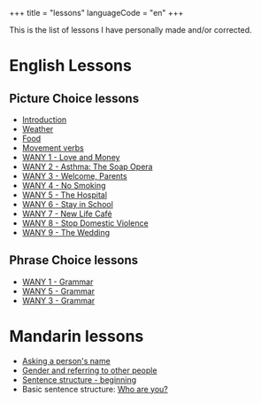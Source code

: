 +++
title = "lessons"
languageCode = "en"
+++

This is the list of lessons I have personally made and/or corrected.

# English Lessons

## Picture Choice lessons

  - [Introduction](/user/ian/Introduction)
  - [Weather](/user/ian/Weather)
  - [Food](/user/ian/Food)
  - [Movement verbs](/user/ian/Movement_verbs)
  - [WANY 1 - Love and Money](/user/ian/WANY-1)
  - [WANY 2 - Asthma: The Soap Opera](/user/ian/WANY-2)
  - [WANY 3 - Welcome, Parents](/user/ian/WANY-3)
  - [WANY 4 - No Smoking](/user/ian/WANY-4)
  - [WANY 5 - The Hospital](/user/ian/WANY-5)
  - [WANY 6 - Stay in School](/user/ian/WANY-6)
  - [WANY 7 - New Life Café](/user/ian/WANY-7)
  - [WANY 8 - Stop Domestic Violence](/user/ian/WANY-8)
  - [WANY 9 - The Wedding](/user/ian/WANY-9)

## Phrase Choice lessons

  - [WANY 1 - Grammar](/user/ian/WANY-1-grammar)
  - [WANY 5 - Grammar](/user/ian/WANY-5-grammar)
  - [WANY 3 - Grammar](/user/ian/WANY-3-grammar)

# Mandarin lessons

  - [Asking a person's name](/user/ian/FSI-Mandarin-Module01-Unit01)
  - [Gender and referring to other
    people](/user/ian/FSI-Mandarin-Mosule-01-Unit01-1)
  - [Sentence structure -
    beginning](/user/ian/Mandarin-group1-structure-1)
  - Basic sentence structure: [Who are
    you?](/user/ian/MandarinWhoAreYouStructure)

